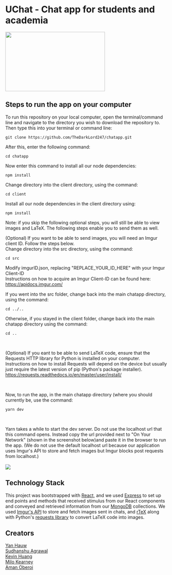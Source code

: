 # UChat - Chat app for students and academia

<img src='https://user-images.githubusercontent.com/40956188/111014909-f07dbe80-835a-11eb-8cbc-0babee730fd1.png' width='310' height='185'/>
<br/>

<h2> Steps to run the app on your computer </h2>

To run this repository on your local computer, open the terminal/command line and navigate to the directory you wish to download the repository to.
Then type this into your terminal or command line:
```
git clone https://github.com/TheDarkLord247/chatapp.git
```

After this, enter the following command:
```
cd chatapp
```

Now enter this command to install all our node dependencies:
```
npm install
```

Change directory into the client directory, using the command:
```
cd client
```

Install all our node dependencies in the client directory using:
```
npm install
```
Note: if you skip the following optional steps, you will still be able to view images and LaTeX. The following steps enable you to send them as well.
<br/>

(Optional) If you want to be able to send images, you will need an Imgur client ID. Follow the steps below.
<br/>
Change directory into the src directory, using the command: 
```
cd src
```
Modify imgurID.json, replacing "REPLACE_YOUR_ID_HERE" with your Imgur Client-ID <br />
Instructions on how to acquire an Imgur Client-ID can be found here: <br />
https://apidocs.imgur.com/


If you went into the src folder, change back into the main chatapp directory, using the command:
```
cd ../..
```
Otherwise, if you stayed in the client folder, change back into the main chatapp directory using the command:
```
cd ..
```

<br />

(Optional) If you eant to be able to send LaTeX code, ensure that the Requests HTTP library for Python is installed on your computer.<br />
Instructions on how to install Requests will depend on the device but usually just require the latest version of pip (Python's package installer).<br />
https://requests.readthedocs.io/en/master/user/install/

<br />

Now, to run the app, in the main chatapp directory (where you should currently be, use the command:
```
yarn dev
```

<br />

Yarn takes a while to start the dev server. Do not use the localhost url that this command opens. Instead copy the url provided next to "On Your Network" (shown in the screenshot below)and paste it in the browser to run the app. (We do not use the default localhost url because our application uses Imgur's API to store and fetch images but Imgur blocks post requests from localhost.)
<br />
<br />
<img src='https://user-images.githubusercontent.com/40956188/111013756-7860ca00-8355-11eb-8684-685ea0bab06f.jpg'/>

<h2>Technology Stack</h2>

This project was bootstrapped with [React](https://github.com/facebook/create-react-app), and we used [Express](https://expressjs.com/en/guide/routing.html) to set up end points and methods that received stimulus from our React components and conveyed and retrieved information from our [MongoDB](http://mongodb.com) collections. We used [Imgur's API](https://api.imgur.com) to store and fetch images sent in chats, and [rTeX](https://rtex.probablyaweb.site) along with Python's [requests library](https://requests.readthedocs.io/en/master/) to convert LaTeX code into images.

<h2>Creators</h2>

  <a href='https://github.com/YanHauw'>Yan Hauw</a>   
  <a href='https://github.com/SudhanshuAgrawal27'>Sudhanshu Agrawal</a>  
  <a href='https://github.com/Monko2k'>Kevin Huang</a>  
  <a href='https://github.com/milo-ucla'>Milo Kearney</a>  
  <a href='https://github.com/TheDarkLord247'>Aman Oberoi</a>  
